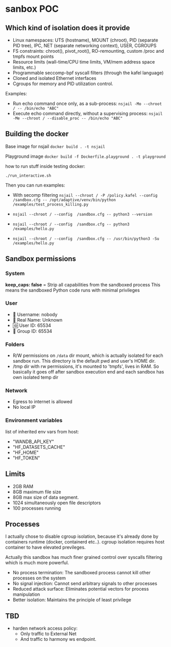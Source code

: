 # sanbox POC

## Which kind of isolation does it provide

- Linux namespaces: UTS (hostname), MOUNT (chroot), PID (separate PID tree), IPC, NET (separate networking context), USER, CGROUPS
- FS constraints: chroot(), pivot_root(), RO-remounting, custom /proc and tmpfs mount points
- Resource limits (wall-time/CPU time limits, VM/mem address space limits, etc.)
- Programmable seccomp-bpf syscall filters (through the kafel language)
- Cloned and isolated Ethernet interfaces
- Cgroups for memory and PID utilization control.


Examples:
- Run echo command once only, as a sub-process: `nsjail -Mo --chroot / -- /bin/echo "ABC"`
- Execute echo command directly, without a supervising process: `nsjail -Me --chroot / --disable_proc -- /bin/echo "ABC"`

## Building the docker

Base image for nsjail
`docker build . -t nsjail`

Playground image
`docker build -f Dockerfile.playground . -t playground`

how to run stuff inside testing docker:

`./run_interactive.sh`

Then you can run examples:

- With secomp filtering
`nsjail --chroot / -P /policy.kafel --config  /sandbox.cfg -- /opt/adaptive/venv/bin/python /examples/test_process_killing.py`

- `nsjail --chroot / --config  /sandbox.cfg -- python3 --version`
- `nsjail --chroot / --config  /sandbox.cfg -- python3 /examples/hello.py`
- `nsjail --chroot / --config  /sandbox.cfg -- /usr/bin/python3 -Su /examples/hello.py `

## Sandbox permissions

### System

**keep_caps: false** = Strip all capabilities from the sandboxed process
This means the sandboxed Python code runs with minimal privileges

### User

- 👤 Username: nobody
- 📝 Real Name: Unknown
- 🆔 User ID: 65534
- 👥 Group ID: 65534

### Folders

- R/W permissions on `/data` dir mount, which is actually isolated for each sandbox run. This directory is the default pwd and user's HOME dir.
- /tmp dir with rw permissions, it's mounted to 'tmpfs', lives in RAM. So basically it goes off after sandbox execution end and each sandbox has own isolated temp dir

### Network

- Egress to internet is allowed
- No local IP

### Environment variables

list of inherited env vars from host:

- "WANDB_API_KEY"
- "HF_DATASETS_CACHE"
- "HF_HOME"
- "HF_TOKEN"

## Limits

- 2GB RAM
- 8GB maximum file size
- 8GB max size of data segment.
- 1024 simultaneously open file descriptors
- 100 processes running

## Processes

I actually chose to disable cgroup isolation, because it's already done by containers runtime (docker, containerd etc..).
cgroup isolation requires host container to have elevated previleges.

Actually this sandbox has much finer grained control over syscalls filtering which is much more powerful.

- No process termination: The sandboxed process cannot kill other processes on the system
- No signal injection: Cannot send arbitrary signals to other processes
- Reduced attack surface: Eliminates potential vectors for process manipulation
- Better isolation: Maintains the principle of least privilege

## TBD

- harden network access policy:
    - Only traffic to External Net
    - And traffic to harmony ws endpoint.